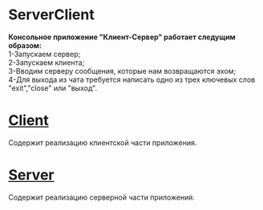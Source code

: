 # ServerClient
<b>Консольное приложение "Клиент-Сервер" работает следущим образом:</b><br> 
1-Запускаем сервер;<br>
2-Запускаем клиента;<br>
3-Вводим серверу сообщения, которые нам возвращаются эхом;<br>
4-Для выхода из чата требуется написать одно из трех ключевых слов "exit","close" или "выход".
# <a href="https://github.com/deznod/ServerClient/blob/master/src/ru/dve/serverclient/Client.java">Client</a>
Содержит реализацию клиентской части приложения.
# <a href="https://github.com/deznod/ServerClient/blob/master/src/ru/dve/serverclient/Server.java">Server</a>
Содержит реализацию серверной части приложения.
